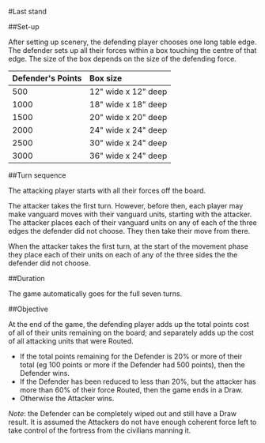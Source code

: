 #Last stand

##Set-up

After setting up scenery, the defending player chooses one long table edge. The defender sets up all their forces within a box touching the centre of that edge. The size of the box depends on the size of the defending force.

|Defender's Points|Box size|
|:-------|:-------|
|500|12" wide x 12" deep|
|1000|18" wide x 18" deep|
|1500|20" wide x 20" deep|
|2000|24" wide x 24" deep|
|2500|30" wide x 24" deep|
|3000|36" wide x 24" deep|

##Turn sequence

The attacking player starts with all their forces off the board.

The attacker takes the first turn. However, before then, each player may make vanguard moves with their vanguard units, starting with the attacker. The attacker places each of their vanguard units on any of each of the three edges the defender did not choose. They then take their move from there.

When the attacker takes the first turn, at the start of the movement phase they place each of their units on each of any of the three sides the the defender did not choose.

##Duration

The game automatically goes for the full seven turns.

##Objective

At the end of the game, the defending player adds up the total points cost of all of their units remaining on the board; and separately adds up the cost of all attacking units that were Routed.

- If the total points remaining for the Defender is 20% or more of their total (eg 100 points or more if the Defender had 500 points), then the Defender wins.
- If the Defender has been reduced to less than 20%, but the attacker has more than 60% of their force Routed, then the game ends in a Draw.
- Otherwise the Attacker wins.

*Note*: the Defender can be completely wiped out and still have a Draw result. It is assumed the Attackers do not have enough coherent force left to take control of the fortress from the civilians manning it.


